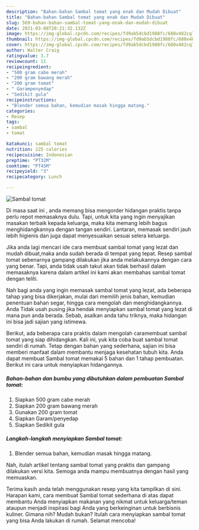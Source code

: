 ```yaml
---
description: "Bahan-bahan Sambal tomat yang enak dan Mudah Dibuat"
title: "Bahan-bahan Sambal tomat yang enak dan Mudah Dibuat"
slug: 569-bahan-bahan-sambal-tomat-yang-enak-dan-mudah-dibuat
date: 2021-03-08T20:21:32.132Z
image: https://img-global.cpcdn.com/recipes/fd9ab5dcbd1988fc/680x482cq70/sambal-tomat-foto-resep-utama.jpg
thumbnail: https://img-global.cpcdn.com/recipes/fd9ab5dcbd1988fc/680x482cq70/sambal-tomat-foto-resep-utama.jpg
cover: https://img-global.cpcdn.com/recipes/fd9ab5dcbd1988fc/680x482cq70/sambal-tomat-foto-resep-utama.jpg
author: Walter Craig
ratingvalue: 3.7
reviewcount: 11
recipeingredient:
- "500 gram cabe merah"
- "200 gram bawang merah"
- "200 gram tomat"
- " Garampenyedap"
- "Sedikit gula"
recipeinstructions:
- "Blender semua bahan, kemudian masak hingga matang."
categories:
- Resep
tags:
- sambal
- tomat

katakunci: sambal tomat 
nutrition: 225 calories
recipecuisine: Indonesian
preptime: "PT32M"
cooktime: "PT45M"
recipeyield: "3"
recipecategory: Lunch

---
```



![Sambal tomat](https://img-global.cpcdn.com/recipes/fd9ab5dcbd1988fc/680x482cq70/sambal-tomat-foto-resep-utama.jpg)

Di masa  saat ini , anda memang bisa mengorder hidangan praktis tanpa perlu repot memasaknya dulu. Tapi, untuk kita yang ingin menyajikan masakan terbaik kepada keluarga, maka kita memang lebih bagus menghidangkannya dengan tangan sendiri. Lantaran, memasak sendiri jauh lebih higienis dan juga dapat menyesuaikan sesuai selera keluarga.

Jika anda lagi mencari ide cara membuat sambal tomat yang lezat dan mudah dibuat,maka anda sudah berada di tempat yang tepat. Resep sambal tomat  sebenarnya gampang dilakukan jika anda melakukannya dengan cara yang benar. Tapi, anda tidak usah takut akan tidak berhasil dalam memasaknya 
karena dalam artikel ini kami akan membahas sambal tomat dengan teliti.  



Nah bagi anda yang ingin memasak sambal tomat yang lezat, ada beberapa tahap yang bisa dikerjakan, mulai dari memilih jenis bahan, kemudian penentuan bahan segar, hingga cara mengolah dan menghidangkannya. Anda Tidak usah pusing jika hendak menyiapkan sambal tomat yang lezat di mana pun anda berada. Sebab, asalkan anda  tahu triknya, maka hidangan ini bisa jadi sajian yang istimewa.

Berikut, ada beberapa cara praktis  dalam mengolah caramembuat sambal tomat yang siap dihidangkan. Kali ini, yuk kita coba buat sambal tomat sendiri di rumah. Tetap dengan bahan yang sederhana, sajian ini bisa memberi manfaat dalam membantu menjaga kesehatan tubuh kita. Anda dapat membuat Sambal tomat memakai 5 bahan dan 1 tahap pembuatan. Berikut ini cara untuk menyiapkan hidangannya.

<!--inarticleads1-->

##### Bahan-bahan dan bumbu yang dibutuhkan dalam pembuatan Sambal tomat:

1. Siapkan 500 gram cabe merah
1. Siapkan 200 gram bawang merah
1. Gunakan 200 gram tomat
1. Siapkan  Garam/penyedap
1. Siapkan Sedikit gula




<!--inarticleads2-->

##### Langkah-langkah menyiapkan Sambal tomat:

1. Blender semua bahan, kemudian masak hingga matang.




Nah, itulah artikel tentang  sambal tomat  yang praktis dan gampang dilakukan versi kita. Semoga anda mampu membuatnya dengan hasil yang memuaskan. 

Terima kasih anda telah menggunakan resep yang kita tampilkan di sini. Harapan kami, cara membuat  Sambal tomat sederhana di atas dapat membantu Anda menyiapkan makanan yang nikmat untuk keluarga/teman ataupun menjadi inspirasi bagi Anda yang berkeinginan untuk berbisnis kuliner. Gimana nih? Mudah bukan? Itulah cara menyiapkan sambal tomat yang bisa Anda lakukan di rumah. Selamat mencoba!

